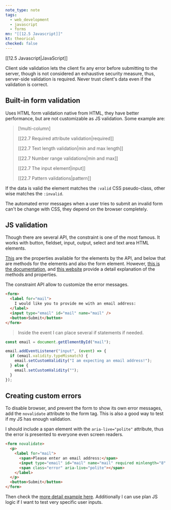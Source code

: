 ```yaml
---
note_type: note
tags:
  - web_development
  - javascript
  - forms
mn: "[[12.5 Javascript]]"
kt: theorical
checked: false
---
```

[[12.5 Javascript|JavaScript]]


Client side validation lets the client fix any error before submitting to the server, though is not considered an exhaustive security measure, thus, server-side validation is required. Never trust client's data even if the validation is correct. 

## Built-in form validation 
Uses HTML form validation native from HTML, they have better performance, but are not customizable as JS validation. Some example are:

>[!multi-column]
>
>[[22.7 Required attribute validation|required]]
>
>[[22.7 Text length validation|min and max length]]
>
>[[22.7 Number range validations|min and max]]
>
>[[22.7 The input element|input]]
>
>[[22.7 Pattern validations|pattern]]

If the data is valid the element matches the `:valid` CSS pseudo-class, other wise matches the `:invalid`. 

The automated error messages when a user tries to submit an invalid form can't be change with CSS, they depend on the browser completely. 

## JS validation 
Though there are several API, the constraint is one of the most famous. It works with button, fieldset, input, output, select and text area HTML elements. 

[This](https://developer.mozilla.org/en-US/docs/Learn/Forms/Form_validation#the_constraint_validation_api) are the properties available for the elements by the API, and below that are methods for the elements and also the form element. However, [this is the documentation](https://developer.mozilla.org/en-US/docs/Web/HTML/Constraint_validation), and [this website](https://www.w3schools.com/js/js_validation_api.asp) provide a detail explanation of the methods and properties. 

The constraint API allow to customize the error messages.

```html
<form>
  <label for="mail">
    I would like you to provide me with an email address:
  </label>
  <input type="email" id="mail" name="mail" />
  <button>Submit</button>
</form>
```

>Inside the event I can place several if statements if needed. 

```js
const email = document.getElementById("mail");

email.addEventListener("input", (event) => {
  if (email.validity.typeMismatch) {
    email.setCustomValidity("I am expecting an email address!");
  } else {
    email.setCustomValidity("");
  }
});
```

## Creating custom errors
To disable browser, and prevent the form to show its own error messages, add the `novalidate` attribute to the form tag. This is also a good way to test if my JS has enough validation. 

I should include a span element with the `aria-live="polite"` attribute, thus the error is presented to everyone even screen readers. 

```html
<form novalidate>
  <p>
    <label for="mail">
      <span>Please enter an email address:</span>
      <input type="email" id="mail" name="mail" required minlength="8" />
      <span class="error" aria-live="polite"></span>
    </label>
  </p>
  <button>Submit</button>
</form>
```

Then check the [more detail example here](https://developer.mozilla.org/en-US/docs/Learn/Forms/Form_validation#the_constraint_validation_api). Additionally I can use plan JS logic if I want to test very specific user inputs. 
